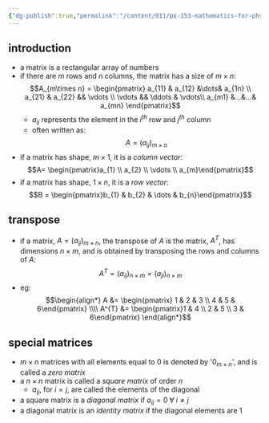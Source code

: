 ```yaml
---
{"dg-publish":true,"permalink":"/content/011/px-153-mathematics-for-physicists/term-2/px-153-k-linear-algebra/px-153-k1-terminology-of-matrices/","noteIcon":"1","created":"2025-08-27T13:14:05.128+01:00","updated":"2024-11-26T19:39:57.000+00:00"}
---
```


## introduction
- a matrix is a rectangular array of numbers
- if there are $m$ rows and $n$ columns, the matrix has a size of $m\times n:$ 
$$A_{m\times n} = \begin{pmatrix} 
  a_{11} & a_{12} &\dots& a_{1n} \\ 
  a_{21} & a_{22} && \vdots \\
  \vdots  && \ddots & \vdots\\ 
  a_{m1} &...&...& a_{mn}
  \end{pmatrix}$$
  - $a_{ij}$ represents the element in the $i^{th}$ row and $j^{th}$ column
  - often written as: 
  $$A = (a_{ij})_{m\times n}$$
-  if a matrix has shape, $m\times 1$, it is a *column vector*: 
$$A= \begin{pmatrix}a_{1} \\ a_{2}  \\ \vdots \\ a_{m}\end{pmatrix}$$
- if a matrix has shape, $1\times n$, it is a *row vector*: 
$$B = \begin{pmatrix}b_{1} & b_{2} & \dots & b_{n}\end{pmatrix}$$
## transpose
- if a matrix, $A = (a_{ij})_{m\times n}$, the transpose of $A$ is the matrix, $A^{T}$, has dimensions $n\times m$, and is obtained by transposing the rows and columns of $A:$ 
$$A^{T}= (\alpha_{ij})_{n\times m}= (a_{ji})_{n\times m}$$
- eg: 
$$\begin{align*}
  A &= \begin{pmatrix} 1 & 2 & 3 \\
  4 & 5 & 6\end{pmatrix} \\\\
  A^{T} &= \begin{pmatrix}1 & 4 \\ 2 & 5  \\ 3 & 6\end{pmatrix}
\end{align*}$$
## special matrices
  - $m\times n$ matrices with all elements equal to $0$ is denoted by '$0_{m\times n}$', and is called a *zero matrix*
  - a $n\times n$ matrix is called a *square matrix* of order $n$
	  - $a_{ij}$, for $i=j$, are called the elements of the diagonal
  - a square matrix is a *diagonal matrix* if $a_{ij}=0 \; \forall \; i\neq j$
  - a diagonal matrix is an *identity matrix* if the diagonal elements are $1$
